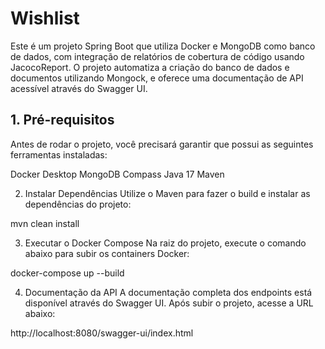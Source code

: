 <h1 align="left">Wishlist</h1>
Este é um projeto Spring Boot que utiliza Docker e MongoDB como banco de dados, com integração de relatórios de cobertura de código usando JacocoReport. O projeto automatiza a criação do banco de dados e documentos utilizando Mongock, e oferece uma documentação de API acessível através do Swagger UI.

<h2 class="w3-text-green w3-xxlarge"> 1. Pré-requisitos </h2>
Antes de rodar o projeto, você precisará garantir que possui as seguintes ferramentas instaladas:

Docker Desktop
MongoDB Compass
Java 17
Maven

2. Instalar Dependências
Utilize o Maven para fazer o build e instalar as dependências do projeto:

mvn clean install

3. Executar o Docker Compose
Na raiz do projeto, execute o comando abaixo para subir os containers Docker:

docker-compose up --build

4. Documentação da API
A documentação completa dos endpoints está disponível através do Swagger UI. Após subir o projeto, acesse a URL abaixo:

http://localhost:8080/swagger-ui/index.html
